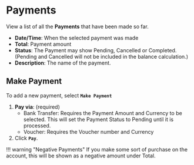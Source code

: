# Payments 
View a list of all the **Payments** that have been made so far. 

+ **Date/Time**: When the selected payment was made
+ **Total**: Payment amount
+ **Status**: The Payment may show Pending, Cancelled or Completed. (Pending and Cancelled will not be included in the balance calculation.)
+ **Description**: The name of the payment. 

## Make Payment
To add a new payment, select **`Make Payment`**

1. **Pay via**: (required) 
    + Bank Transfer: Requires the Payment Amount and Currency to be selected. This will set the Payment Status to Pending until it is processed. 
    + Voucher: Requires the Voucher number and Currency
2. Click **`Pay`**.

   
!!! warning "Negative Payments"
    If you make some sort of purchase on the account, this will be shown as a negative amount under Total. 
